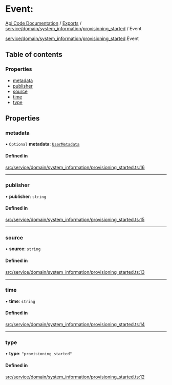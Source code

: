# Event: 
 
[Api Code Documentation](../README.md) / [Exports](../modules.md) / [service/domain/system\_information/provisioning\_started](../modules/service_domain_system_information_provisioning_started.md) / Event

[service/domain/system\_information/provisioning\_started](../modules/service_domain_system_information_provisioning_started.md).Event

## Table of contents

### Properties

- [metadata](service_domain_system_information_provisioning_started.Event.md#metadata)
- [publisher](service_domain_system_information_provisioning_started.Event.md#publisher)
- [source](service_domain_system_information_provisioning_started.Event.md#source)
- [time](service_domain_system_information_provisioning_started.Event.md#time)
- [type](service_domain_system_information_provisioning_started.Event.md#type)

## Properties

### metadata

• `Optional` **metadata**: [`UserMetadata`](../modules/service_domain_metadata.md#usermetadata)

#### Defined in

[src/service/domain/system_information/provisioning_started.ts:16](https://github.com/openkfw/TruBudget/blob/d2b440c/api/src/service/domain/system_information/provisioning_started.ts#L16)

___

### publisher

• **publisher**: `string`

#### Defined in

[src/service/domain/system_information/provisioning_started.ts:15](https://github.com/openkfw/TruBudget/blob/d2b440c/api/src/service/domain/system_information/provisioning_started.ts#L15)

___

### source

• **source**: `string`

#### Defined in

[src/service/domain/system_information/provisioning_started.ts:13](https://github.com/openkfw/TruBudget/blob/d2b440c/api/src/service/domain/system_information/provisioning_started.ts#L13)

___

### time

• **time**: `string`

#### Defined in

[src/service/domain/system_information/provisioning_started.ts:14](https://github.com/openkfw/TruBudget/blob/d2b440c/api/src/service/domain/system_information/provisioning_started.ts#L14)

___

### type

• **type**: ``"provisioning_started"``

#### Defined in

[src/service/domain/system_information/provisioning_started.ts:12](https://github.com/openkfw/TruBudget/blob/d2b440c/api/src/service/domain/system_information/provisioning_started.ts#L12)
